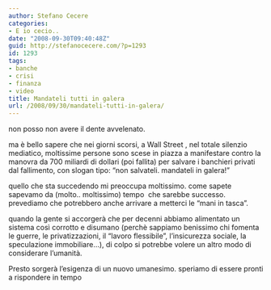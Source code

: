```yaml
---
author: Stefano Cecere
categories:
- E io cecio..
date: "2008-09-30T09:40:48Z"
guid: http://stefanocecere.com/?p=1293
id: 1293
tags:
- banche
- crisi
- finanza
- video
title: Mandateli tutti in galera
url: /2008/09/30/mandateli-tutti-in-galera/
---
```


non posso non avere il dente avvelenato.

ma è bello sapere che nei giorni scorsi, a Wall Street , nel totale silenzio mediatico, moltissime persone sono scese in piazza a manifestare contro la manovra da 700 miliardi di dollari (poi fallita) per salvare i banchieri privati dal fallimento, con slogan tipo: &#8220;non salvateli. mandateli in galera!&#8221;

quello che sta succedendo mi preoccupa moltissimo. come sapete sapevamo da (molto.. moltissimo) tempo  che sarebbe successo. prevediamo che potrebbero anche arrivare a metterci le &#8220;mani in tasca&#8221;.

quando la gente si accorgerà che per decenni abbiamo alimentato un sistema così corrotto e disumano (perchè sappiamo benissimo chi fomenta le guerre, le privatizzazioni, il &#8220;lavoro flessibile&#8221;, l&#8217;insicurezza sociale, la speculazione immobiliare&#8230;), di colpo si potrebbe volere un altro modo di considerare l&#8217;umanità.

Presto sorgerà l&#8217;esigenza di un nuovo umanesimo. speriamo di essere pronti a rispondere in tempo